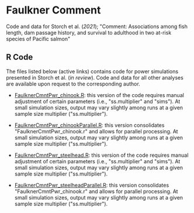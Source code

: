 # Faulkner Comment
Code and data for Storch et al. (*2021*); "Comment: Associations among fish length, dam passage history, and survival to adulthood in two at-risk species of Pacific salmon" 

## R Code
The files listed below (active links) contains code for power simulations presented in Storch et al. (*in review*).  Code and data for all other analyses are available upon request to the corresponding author.

* [FaulknerCmntPwr_chinook.R](https://github.com/FishPC/FaulknerReview/blob/main/FaulknerCmntPwr_chinook.R):  this version of the code requires manual adjustment of certain parameters (i.e., "ss.multiplier" and "sims").  At small simulation sizes, output may vary slightly among runs at a given sample size multiplier ("ss.multiplier").

* [FaulknerCmntPwr_chinookParallel.R](https://github.com/FishPC/FaulknerReview/blob/main/FaulknerCmntPwr_chinookParallel.R):  this version consolidates "FaulknerCmntPwr_chinook.r" and allows for parallel processing. At small simulation sizes, output may vary slightly among runs at a given sample size multiplier ("ss.multiplier").

* [FaulknerCmntPwr_steelhead.R](https://github.com/FishPC/FaulknerReview/blob/main/FaulknerCmntPwr_steelhead.R):  this version of the code requires manual adjustment of certain parameters (i.e., "ss.multiplier" and "sims").  At small simulation sizes, output may vary slightly among runs at a given sample size multiplier ("ss.multiplier").

* [FaulknerCmntPwr_steelheadParallel.R](https://github.com/FishPC/FaulknerReview/blob/main/FaulknerCmntPwr_steelheadParallel.R):  this version consolidates "FaulknerCmntPwr_chinook.r" and allows for parallel processing. At small simulation sizes, output may vary slightly among runs at a given sample size multiplier ("ss.multiplier").
